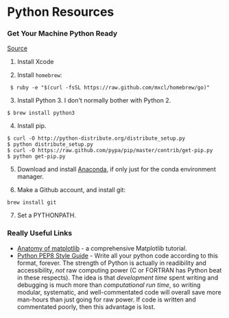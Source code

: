 # Python Resources
### Get Your Machine Python Ready
[Source](http://www.pyladies.com/blog/Get-Your-Mac-Ready-for-Python-Programming/)
1. Install Xcode

2. Install `homebrew`: 
```
 $ ruby -e "$(curl -fsSL https://raw.github.com/mxcl/homebrew/go)"
```

3. Install Python 3. I don't normally bother with Python 2.
```
$ brew install python3
```

4. Install pip.
```
$ curl -O http://python-distribute.org/distribute_setup.py
$ python distribute_setup.py
$ curl -O https://raw.github.com/pypa/pip/master/contrib/get-pip.py
$ python get-pip.py
```

5. Download and install [Anaconda](https://docs.continuum.io/anaconda/install-macos.html#macos-command-line-install), if only just for the conda environment manager.

6. Make a Github account, and install git:
```
brew install git
```

7. Set a PYTHONPATH.

### Really Useful Links
 - [Anatomy of matplotlib](https://github.com/WeatherGod/AnatomyOfMatplotlib) - a comprehensive Matplotlib tutorial.
 - [Python PEP8 Style Guide](https://www.python.org/dev/peps/pep-0008/) - Write all your python code according to this format, forever. The strength of Python is actually in readibility and accessibility, *not* raw computing power (C or FORTRAN has Python beat in these respects). The idea is that *development time* spent writing and debugging is much more than *computational run time*, so writing modular, systematic, and well-commentated code will overall save more man-hours than just going for raw power.  If code is written and commentated poorly, then this advantage is lost.
